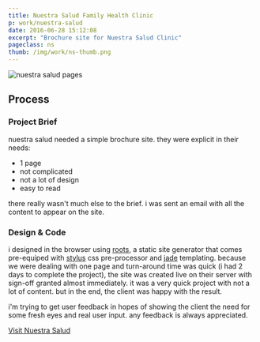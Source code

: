 ```yaml
---
title: Nuestra Salud Family Health Clinic
p: work/nuestra-salud
date: 2016-06-28 15:12:08
excerpt: "Brochure site for Nuestra Salud Clinic"
pageclass: ns
thumb: /img/work/ns-thumb.png
---
```

![nuestra salud pages](/img/work/ns-pages.png)

## Process

### Project Brief

nuestra salud needed a simple brochure site. they were explicit in their needs: 
- 1 page
- not complicated
- not a lot of design
- easy to read

there really wasn't much else to the brief. i was sent an email with all the content to appear on the site. 

### Design & Code

 i designed in the browser using [roots](http://roots.cx/), a static site generator that comes pre-equiped with [stylus](http://stylus-lang.com/) css pre-processor and [jade](http://jade-lang.com/) templating. because we were dealing with one page and turn-around time was quick (i had 2 days to complete the project), the site was created live on their server with sign-off granted almost immediately. it was a very quick project with not a lot of content. but in the end, the client was happy with the result.
 
 i'm trying to get user feedback in hopes of showing the client the need for some fresh eyes and real user input. any feedback is always appreciated.

[Visit Nuestra Salud](http://www.nuestrasaludhealthclinic.com/)